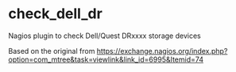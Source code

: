 # check_dell_dr
Nagios plugin to check Dell/Quest DRxxxx storage devices

Based on the original from https://exchange.nagios.org/index.php?option=com_mtree&task=viewlink&link_id=6995&Itemid=74
